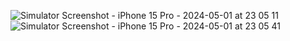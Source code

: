 ![Simulator Screenshot - iPhone 15 Pro - 2024-05-01 at 23 05 11](https://github.com/ayberkerdm/SwiftUI-PizzaciArayuzu/assets/77634057/f92bad57-394d-4943-8987-6ba6cd770e1b)
![Simulator Screenshot - iPhone 15 Pro - 2024-05-01 at 23 05 41](https://github.com/ayberkerdm/SwiftUI-PizzaciArayuzu/assets/77634057/66bf1f04-11b1-466d-9699-fdb626c319e2)
